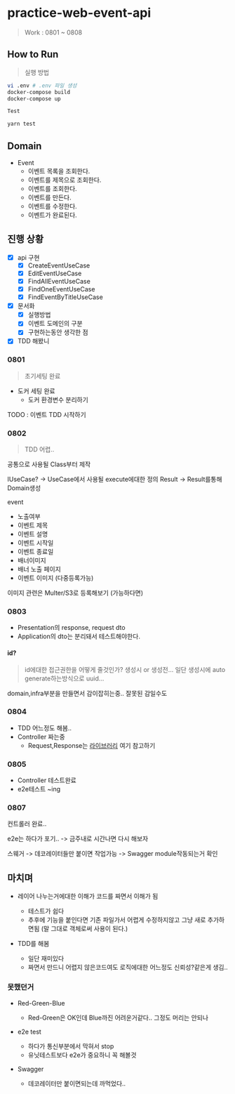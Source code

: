 # practice-web-event-api

> Work : 0801 ~ 0808

## How to Run

> 실행 방법

```bash
vi .env # .env 파일 생성
docker-compose build
docker-compose up

Test

yarn test
```

## Domain

- Event
  - 이벤트 목록을 조회한다.
  - 이벤트를 제목으로 조회한다.
  - 이벤트를 조회한다.
  - 이벤트를 만든다.
  - 이벤트를 수정한다.
  - 이벤트가 완료된다.

## 진행 상황

- [x] api 구현
  - [x] CreateEventUseCase
  - [x] EditEventUseCase
  - [x] FindAllEventUseCase
  - [x] FindOneEventUseCase
  - [x] FindEventByTitleUseCase
- [x] 문서화
  - [x] 실행방법
  - [x] 이벤트 도메인의 구분
  - [x] 구현하는동안 생각한 점
- [x] TDD 해봤니

### 0801

> 초기세팅 완료

- 도커 세팅 완료
  - 도커 환경변수 분리하기

TODO : 이벤트 TDD 시작하기

### 0802

> TDD 어렵..

공통으로 사용될 Class부터 제작

IUseCase? -> UseCase에서 사용될 execute에대한 정의
Result -> Result를통해 Domain생성

event

- 노출여부
- 이벤트 제목
- 이벤트 설명
- 이벤트 시작일
- 이벤트 종료일
- 배너이미지
- 배너 노출 페이지
- 이벤트 이미지 (다중등록가능)

이미지 관련은 Multer/S3로 등록해보기 (가능하다면)

### 0803

- Presentation의 response, request dto
- Application의 dto는 분리돼서 테스트해야한다.

#### id?

> id에대한 접근권한을 어떻게 줄것인가?
> 생성시 or 생성전...
> 일단 생성시에 auto generate하는방식으로 uuid...

domain,infra부분을 만들면서 감이잡히는중.. 잘못된 감일수도

### 0804

- TDD 어느정도 해봄..
- Controller 짜는중
  - Request,Response는 [라이브러리](https://bakjuna.tistory.com/121) 여기 참고하기

### 0805

- Controller 테스트완료
- e2e테스트 ~ing

### 0807

컨트롤러 완료..

e2e는 하다가 포기.. -> 금주내로 시간나면 다시 해보자

스웨거 -> 데코레이터들만 붙이면 작업가능 -> Swagger module작동되는거 확인

## 마치며

- 레이어 나누는거에대한 이해가 코드를 짜면서 이해가 됨
  - 테스트가 쉽다
  - 추후에 기능을 붙인다면 기존 파일가서 어렵게 수정하지않고 그냥 새로 추가하면됨 (말 그대로 객체로써 사용이 된다.)

- TDD를 해봄
  - 일단 재미있다
  - 짜면서 만드니 어렵지 않은코드여도 로직에대한 어느정도 신뢰성?같은게 생김..

### 못했던거

- Red-Green-Blue
  - Red-Green은 OK인데 Blue까진 어려운거같다.. 그정도 머리는 안되나

- e2e test
  - 하다가 통신부분에서 막혀서 stop
  - 유닛테스트보다 e2e가 중요하니 꼭 해볼것

- Swagger
  - 데코레이터만 붙이면되는데 까먹었다..
